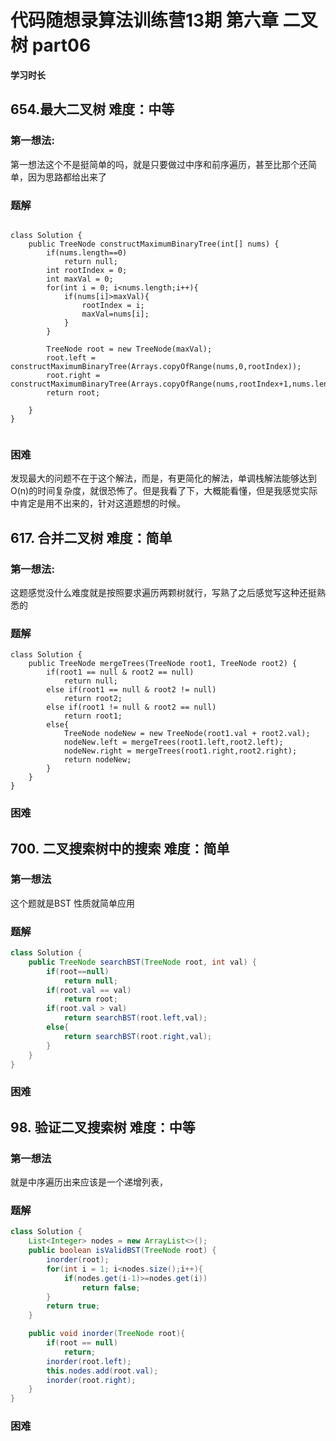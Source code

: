 # 代码随想录算法训练营13期 第六章 二叉树 part06


 
 **学习时长**
 
## 654.最大二叉树 难度：中等


### 第一想法:

第一想法这个不是挺简单的吗，就是只要做过中序和前序遍历，甚至比那个还简单，因为思路都给出来了


### 题解

~~~

class Solution {
    public TreeNode constructMaximumBinaryTree(int[] nums) {
        if(nums.length==0)
            return null;
        int rootIndex = 0;
        int maxVal = 0;
        for(int i = 0; i<nums.length;i++){
            if(nums[i]>maxVal){
                rootIndex = i;
                maxVal=nums[i];
            }
        }

        TreeNode root = new TreeNode(maxVal);
        root.left = constructMaximumBinaryTree(Arrays.copyOfRange(nums,0,rootIndex));
        root.right = constructMaximumBinaryTree(Arrays.copyOfRange(nums,rootIndex+1,nums.length));
        return root;

    }
}


~~~

### 困难

发现最大的问题不在于这个解法，而是，有更简化的解法，单调栈解法能够达到O(n)的时间复杂度，就很恐怖了。但是我看了下，大概能看懂，但是我感觉实际中肯定是用不出来的，针对这道题想的时候。


## 617. 合并二叉树 难度：简单


### 第一想法:

这题感觉没什么难度就是按照要求遍历两颗树就行，写熟了之后感觉写这种还挺熟悉的

### 题解
~~~
class Solution {
    public TreeNode mergeTrees(TreeNode root1, TreeNode root2) {
        if(root1 == null & root2 == null)
            return null;
        else if(root1 == null & root2 != null)
            return root2;
        else if(root1 != null & root2 == null)
            return root1;
        else{
            TreeNode nodeNew = new TreeNode(root1.val + root2.val);
            nodeNew.left = mergeTrees(root1.left,root2.left);
            nodeNew.right = mergeTrees(root1.right,root2.right);
            return nodeNew;
        }
    }
}

~~~


### 困难



## **700. 二叉搜索树中的搜索** 难度：简单

### 第一想法

这个题就是BST 性质就简单应用

### 题解

```java
class Solution {
    public TreeNode searchBST(TreeNode root, int val) {
        if(root==null)
            return null;
        if(root.val == val)
            return root;
        if(root.val > val)
            return searchBST(root.left,val);
        else{
            return searchBST(root.right,val);
        }
    }
}
```

### 困难

## **98. 验证二叉搜索树** 难度：中等

### 第一想法

就是中序遍历出来应该是一个递增列表，

### 题解

```java
class Solution {
    List<Integer> nodes = new ArrayList<>();
    public boolean isValidBST(TreeNode root) {
        inorder(root);
        for(int i = 1; i<nodes.size();i++){
            if(nodes.get(i-1)>=nodes.get(i))
                return false;
        }
        return true;
    }

    public void inorder(TreeNode root){
        if(root == null)
            return;
        inorder(root.left);
        this.nodes.add(root.val);
        inorder(root.right);
    }
}
```

### 困难
